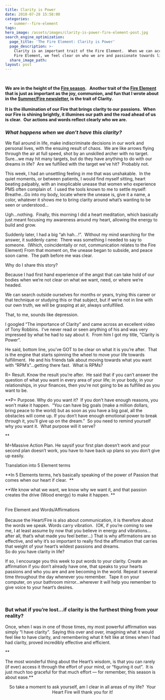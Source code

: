 ```yaml
---
title: Clarity is Power
date: 2010-07-28 15:58:00
categories:
  - summer--fire-element
tags:
hero_image: /assets/images/clarity-is-power-fire-element-post.jpg
search_engine_optimization:
  page_title: 'The Fire Element: Clarity is Power'
  page_description: >-
    Clarity is an important trait of the Fire Element.  When we can access our
    Fire Element, we feel clear on who we are and passionate towards life.
  share_image_path:
layout: post
---
```


<div style="width: 180px" class="wp-caption alignleft">&nbsp;</div>

**We are in the height of the [Fire season](http://www.wisdomwaysacupuncture.com/2017/05/27/out-of-the-wood-and-into-the-fire-tips-for-keeping-your-fire-element-balanced-this-summer/). &nbsp; Another trait of the [Fire Element](http://www.wisdomwaysacupuncture.com/2017/05/22/summer-is-here-time-to-nurture-your-heart-fire/) that is just as important as the joy, communion, and fun that I wrote about in the [Summer/Fire newsletter](http://www.wisdomwaysacupuncture.com/2017/05/27/out-of-the-wood-and-into-the-fire-tips-for-keeping-your-fire-element-balanced-this-summer/), is the trait of Clarity.**<br>**<br>It is the illumination of our Fire that brings clarity to our passions.&nbsp; When our Fire is shining brightly, it illumines our path and the road ahead of us is clear.&nbsp; Our actions and words reflect clearly who we are.**

### *What happens when we don’t have this clarity?*

We flail around in life, make indiscriminate decisions in our work and personal lives, with the ensuing result of chaos.&nbsp; We are like arrows flying through the air at full speed, shot by an unskilled archer with no target.&nbsp; Sure…we may hit many targets, but do they have anything to do with our dreams in life?&nbsp; Are we fulfilled with the target we’ve hit?&nbsp; Probably not.

This week, I had an unsettling feeling in me that was unshakable.&nbsp; In the quiet moments, or between patients, I would find myself sitting, heart beating palpably, with an inexplicable unease that women who experience PMS often complain of.&nbsp; I used the tools known to me to settle myself:&nbsp; Breathe…Go into my body, locate where the unease is, give it a name, a color, whatever it shows me to bring clarity around what’s wanting to be seen or understood…

Ugh…nothing.&nbsp; Finally, this morning I did a heart meditation, which basically just meant focusing my awareness around my heart, allowing the energy to build and grow.

Suddenly later, I had a big “ah hah…!”.&nbsp; Without my mind searching for the answer, it suddenly came:&nbsp; There was something I needed to say to someone.&nbsp; (Which, coincidentally or not, communication relates to the Fire Element) From that moment on, the unease began to subside, and peace soon came.&nbsp; The path before me was clear.

Why do I share this story?&nbsp;

Because I had first hand experience of the angst that can take hold of our bodies when we’re not clear on what we want, need, or where we’re headed.&nbsp;

We can search outside ourselves for months or years, trying this career or that technique or studying this or that subject, but if we’re not in line with our own truth, we will be grasping at air, always unfulfilled.

<div>That, to me, sounds like depression.</div>

I googled “The importance of Clarity” and came across an excellent video of Tony Robbins.&nbsp; I’ve never read or seen anything of his and was very impressed by what he had to say about it.&nbsp; From him I got my title, “Clarity is Power”.

He said, bottom line, you’ve GOT to be clear on what it is you’re after.&nbsp; That is the engine that starts spinning the wheel to move your life towards fulfillment.&nbsp; He and his friends talk about moving towards what you want with “RPM’s”…getting there fast.&nbsp; What is RPMs?

R= Result. Know the result you’re after.&nbsp; He said that if you can’t answer the question of what you want in every area of your life; in your body, in your relationships, in your finances, then you’re not going to be as fulfilled as you want to be.

\*\*P= Purpose. Why do you want it?&nbsp; If you don’t have enough reasons, you won’t make it happen.&nbsp; “You can have big goals (make a million dollars, bring peace to the world) but as soon as you have a big goal, all the obstacles will come up. If you don’t have enough emotional power to break through it, you’ll give up on the dream.”&nbsp; So you need to remind yourself why you want it.&nbsp; What purpose will it serve?

\*\*

M=Massive Action Plan. He saysif your first plan doesn’t work and your second plan doesn’t work, you have to have back up plans so you don’t give up easily.

Translation into 5 Element terms

\*\*In 5 Elements terms, he’s basically speaking of the power of Passion that comes when our heart if clear.&nbsp; \*\*

\*\*We know what we want, we know why we want it, and that passion creates the drive (Wood energy) to make it happen. \*\*

<div><div>&nbsp;</div><div>Fire Element and Words/Affirmations</div><div>&nbsp;</div><div>Because the Heart/Fire is also about communication, it is therefore about the words we speak. Words carry vibration.&nbsp; (OK, if you&rsquo;re coming to see me, I at least assume by now that you believe in energy and vibrations&hellip;after all, that&rsquo;s what made you feel better&hellip;) That is why affirmations are so effective, and why it&rsquo;s so important to really find the affirmation that carries that weight of your heart&rsquo;s wildest passions and dreams.</div></div>

<div>So do you have clarity in life?</div>

If so, I encourage you this week to put words to your clarity. Create an affirmation if you don’t already have one, that speaks to your hearts passions and who you are and are becoming in the world. Repeat it several time throughout the day whenever you remember.&nbsp; Tape it on your computer, on your bathroom mirror…wherever it will help you remember to give voice to your heart’s desires.

&nbsp;

### But what if you’re lost…if clarity is the furthest thing from your reality?

Once, when I was in one of those times, my most powerful affirmation was simply “I have clarity”.&nbsp; Saying this over and over, imagining what it would feel like to have clarity, and remembering what it felt like at times when I had had clarity, proved incredibly effective and efficient.

\*\*

The most wonderful thing about the Heart’s wisdom, is that you can rarely (if ever) access it through the effort of your mind, or “figuring it out”.&nbsp; It is just much too graceful for that much effort — for remember, this season is about ease.\*\*

<div style="text-align: center;">So take a moment to ask yourself, am I clear in all areas of my life?&nbsp; Your Heart Fire will thank you for it!</div>

&nbsp;